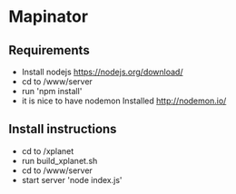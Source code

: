 # Mapinator

## Requirements
* Install nodejs https://nodejs.org/download/
* cd to /www/server
* run 'npm install'
* it is nice to have nodemon Installed http://nodemon.io/

## Install instructions
* cd to /xplanet
* run build_xplanet.sh
* cd to /www/server
* start server 'node index.js'
